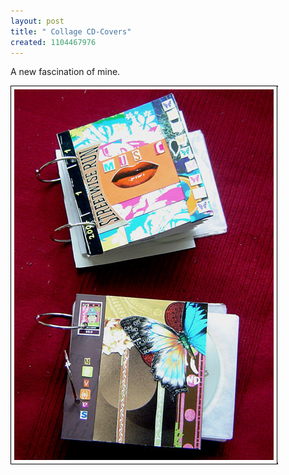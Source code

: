 ```yaml
--- 
layout: post
title: " Collage CD-Covers"
created: 1104467976
---
```

A new fascination of mine.

<img src="/files/collage_cd_covers.jpg" alt="picture of two CD covers I made" >
